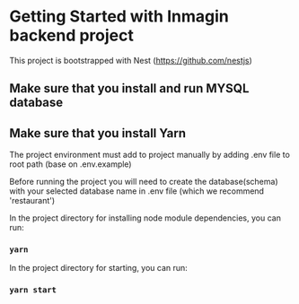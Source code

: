# Getting Started with Inmagin backend project

This project is bootstrapped with Nest (https://github.com/nestjs)

## Make sure that you install and run MYSQL database

## Make sure that you install Yarn

The project environment must add to project manually by adding .env file to root path (base on .env.example)

Before running the project you will need to create the database(schema) with your selected database name in .env file (which we recommend 'restaurant')

In the project directory for installing node module dependencies, you can run:

### `yarn`

In the project directory for starting, you can run:

### `yarn start`
